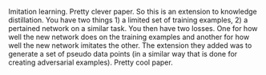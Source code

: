 Imitation learning. Pretty clever paper. So this is an extension to knowledge distillation. You have two things 1) a limited set of training examples, 2) a pertained network on a similar task. You then have two losses. One for how well the new network does on the training examples and another for how well the new network imitates the other. The extension they added was to generate a set of pseudo data points (in a similar way that is done for creating adversarial examples). Pretty cool paper.
